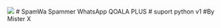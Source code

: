 
<img src="https://github.com/BOT-033/Sensei/blob/master/Screenshot_2020-07-16-00-13-54-17.jpg">
# SpamWa
Spammer WhatsApp QOALA PLUS 
# suport python v1
#By Mister X
